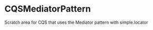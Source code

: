 CQSMediatorPattern
==================

Scratch area for CQS that uses the Mediator pattern with simple.locator 
